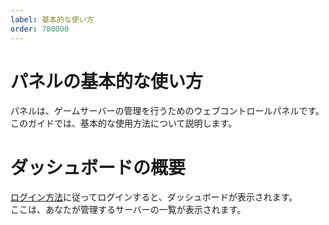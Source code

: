 ```yaml
---
label: 基本的な使い方
order: 700000
---
```


# パネルの基本的な使い方
パネルは、ゲームサーバーの管理を行うためのウェブコントロールパネルです。  
このガイドでは、基本的な使用方法について説明します。

# ダッシュボードの概要
[ログイン方法](https://docs.libertasmc.xyz/how-to-use-panel/how-to-login/)に従ってログインすると、ダッシュボードが表示されます。  
ここは、あなたが管理するサーバーの一覧が表示されます。  
